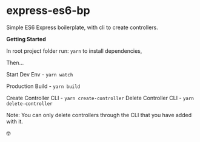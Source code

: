 # express-es6-bp
Simple ES6 Express boilerplate, with cli to create controllers.

**Getting Started**

In root project folder run: `yarn` to install dependencies,

Then...

Start Dev Env - `yarn watch`

Production Build - `yarn build`

Create Controller CLI - `yarn create-controller`
Delete Controller CLI - `yarn delete-controller`

Note: You can only delete controllers through the CLI that you have added with it.

🤓

